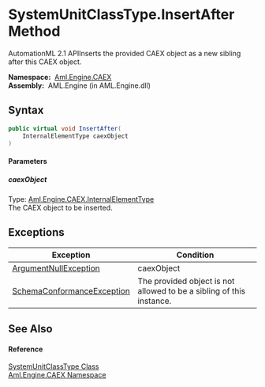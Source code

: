 SystemUnitClassType.InsertAfter Method
======================================
AutomationML 2.1 APIInserts the provided CAEX object as a new sibling after this CAEX object.

  **Namespace:**  [Aml.Engine.CAEX][1]  
  **Assembly:**  AML.Engine (in AML.Engine.dll)

Syntax
------

```csharp
public virtual void InsertAfter(
	InternalElementType caexObject
)
```

#### Parameters

##### *caexObject*
Type: [Aml.Engine.CAEX.InternalElementType][2]  
The CAEX object to be inserted.


Exceptions
----------

Exception                       | Condition                                                            
------------------------------- | -------------------------------------------------------------------- 
[ArgumentNullException][3]      | caexObject                                                           
[SchemaConformanceException][4] | The provided object is not allowed to be a sibling of this instance. 


See Also
--------

#### Reference
[SystemUnitClassType Class][5]  
[Aml.Engine.CAEX Namespace][1]  

[1]: ../README.md
[2]: ../InternalElementType/README.md
[3]: https://docs.microsoft.com/dotnet/api/system.argumentnullexception
[4]: ../SchemaConformanceException/README.md
[5]: README.md
[6]: https://www.automationml.org
[7]: ../../icons/logoShade.png